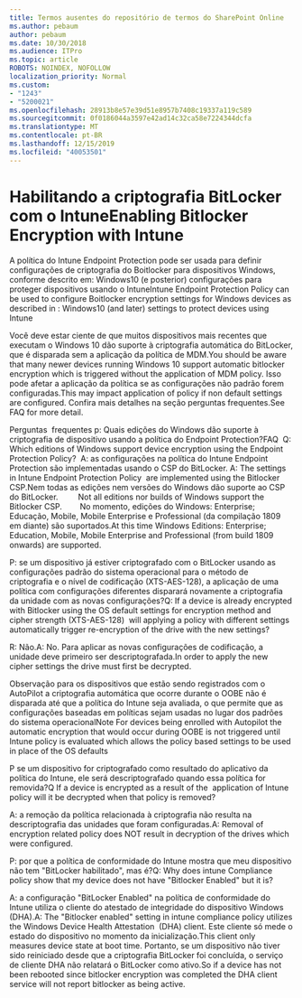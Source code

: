 ```yaml
---
title: Termos ausentes do repositório de termos do SharePoint Online
ms.author: pebaum
author: pebaum
ms.date: 10/30/2018
ms.audience: ITPro
ms.topic: article
ROBOTS: NOINDEX, NOFOLLOW
localization_priority: Normal
ms.custom:
- "1243"
- "5200021"
ms.openlocfilehash: 28913b8e57e39d51e8957b7408c19337a119c589
ms.sourcegitcommit: 0f0186044a3597e42ad14c32ca58e7224344dcfa
ms.translationtype: MT
ms.contentlocale: pt-BR
ms.lasthandoff: 12/15/2019
ms.locfileid: "40053501"
---
```

# <a name="enabling-bitlocker-encryption-with-intune"></a><span data-ttu-id="5fded-102">Habilitando a criptografia BitLocker com o Intune</span><span class="sxs-lookup"><span data-stu-id="5fded-102">Enabling Bitlocker Encryption with Intune</span></span>

<span data-ttu-id="5fded-103">A política do Intune Endpoint Protection pode ser usada para definir configurações de criptografia do Boitlocker para dispositivos Windows, conforme descrito em: Windows10 (e posterior) configurações para proteger dispositivos usando o Intune</span><span class="sxs-lookup"><span data-stu-id="5fded-103">Intune Endpoint Protection Policy can be used to configure Boitlocker encryption settings for Windows devices as described in : Windows10 (and later) settings to protect devices using Intune</span></span>

<span data-ttu-id="5fded-104">Você deve estar ciente de que muitos dispositivos mais recentes que executam o Windows 10 dão suporte à criptografia automática do BitLocker, que é disparada sem a aplicação da política de MDM.</span><span class="sxs-lookup"><span data-stu-id="5fded-104">You should be aware that many newer devices running Windows 10 support automatic bitlocker encryption which is triggered without the application of MDM policy.</span></span> <span data-ttu-id="5fded-105">Isso pode afetar a aplicação da política se as configurações não padrão forem configuradas.</span><span class="sxs-lookup"><span data-stu-id="5fded-105">This may impact application of policy if non default settings are configured.</span></span> <span data-ttu-id="5fded-106">Confira mais detalhes na seção perguntas frequentes.</span><span class="sxs-lookup"><span data-stu-id="5fded-106">See FAQ for more detail.</span></span>


<span data-ttu-id="5fded-107">Perguntas  frequentes p: Quais edições do Windows dão suporte à criptografia de dispositivo usando a política do Endpoint Protection?</span><span class="sxs-lookup"><span data-stu-id="5fded-107">FAQ  Q: Which editions of Windows support device encryption using the Endpoint Protection Policy?</span></span>
<span data-ttu-id="5fded-108"> A: as configurações na política do Intune Endpoint Protection são implementadas usando o CSP do BitLocker.</span><span class="sxs-lookup"><span data-stu-id="5fded-108"> A: The settings in Intune Endpoint Protection Policy  are implemented using the Bitlocker CSP.</span></span><span data-ttu-id="5fded-109">Nem todas as edições nem versões do Windows dão suporte ao CSP do BitLocker. 
     </span><span class="sxs-lookup"><span data-stu-id="5fded-109">  Not all editions nor builds of Windows support the Bitlocker CSP. 
     </span></span> <span data-ttu-id="5fded-110">No momento, edições do Windows: Enterprise; Educação, Mobile, Mobile Enterprise e Professional (da compilação 1809 em diante) são suportados.</span><span class="sxs-lookup"><span data-stu-id="5fded-110">At this time Windows Editions: Enterprise; Education, Mobile, Mobile Enterprise and Professional (from build 1809 onwards) are supported.</span></span>




<span data-ttu-id="5fded-111">P: se um dispositivo já estiver criptografado com o BitLocker usando as configurações padrão do sistema operacional para o método de criptografia e o nível de codificação (XTS-AES-128), a aplicação de uma política com configurações diferentes disparará novamente a criptografia da unidade com as novas configurações?</span><span class="sxs-lookup"><span data-stu-id="5fded-111">Q: If a device is already encrypted with Bitlocker using the OS default settings for encryption method and cipher strength (XTS-AES-128)  will applying a policy with different settings automatically trigger re-encryption of the drive with the new settings?</span></span>

<span data-ttu-id="5fded-112">R: Não.</span><span class="sxs-lookup"><span data-stu-id="5fded-112">A: No.</span></span> <span data-ttu-id="5fded-113">Para aplicar as novas configurações de codificação, a unidade deve primeiro ser descriptografada.</span><span class="sxs-lookup"><span data-stu-id="5fded-113">In order to apply the new cipher settings the drive must first be decrypted.</span></span>

<span data-ttu-id="5fded-114">Observação para os dispositivos que estão sendo registrados com o AutoPilot a criptografia automática que ocorre durante o OOBE não é disparada até que a política do Intune seja avaliada, o que permite que as configurações baseadas em políticas sejam usadas no lugar dos padrões do sistema operacional</span><span class="sxs-lookup"><span data-stu-id="5fded-114">Note For devices being enrolled with Autopilot the automatic encryption that would occur during OOBE is not triggered until Intune policy is evaluated which allows the policy based settings to be used in place of the OS defaults</span></span>




<span data-ttu-id="5fded-115">P se um dispositivo for criptografado como resultado do aplicativo da política do Intune, ele será descriptografado quando essa política for removida?</span><span class="sxs-lookup"><span data-stu-id="5fded-115">Q If a device is encrypted as a result of the  application of Intune policy will it be decrypted when that policy is removed?</span></span>

<span data-ttu-id="5fded-116">A: a remoção da política relacionada à criptografia não resulta na descriptografia das unidades que foram configuradas.</span><span class="sxs-lookup"><span data-stu-id="5fded-116">A: Removal of encryption related policy does NOT result in decryption of the drives which were configured.</span></span>




<span data-ttu-id="5fded-117">P: por que a política de conformidade do Intune mostra que meu dispositivo não tem "BitLocker habilitado", mas é?</span><span class="sxs-lookup"><span data-stu-id="5fded-117">Q: Why does intune Compliance policy show that my device does not have "Bitlocker Enabled" but it is?</span></span>

<span data-ttu-id="5fded-118">A: a configuração "BitLocker Enabled" na política de conformidade do Intune utiliza o cliente do atestado de integridade do dispositivo Windows (DHA).</span><span class="sxs-lookup"><span data-stu-id="5fded-118">A: The "Bitlocker enabled" setting in intune compliance policy utilizes the Windows Device Health Attestation  (DHA) client.</span></span> <span data-ttu-id="5fded-119">Este cliente só mede o estado do dispositivo no momento da inicialização.</span><span class="sxs-lookup"><span data-stu-id="5fded-119">This client only measures device state at boot time.</span></span> <span data-ttu-id="5fded-120">Portanto, se um dispositivo não tiver sido reiniciado desde que a criptografia BitLocker foi concluída, o serviço de cliente DHA não relatará o BitLocker como ativo.</span><span class="sxs-lookup"><span data-stu-id="5fded-120">So if a device has not been rebooted since bitlocker encryption was completed the DHA client service will not report bitlocker as being active.</span></span>